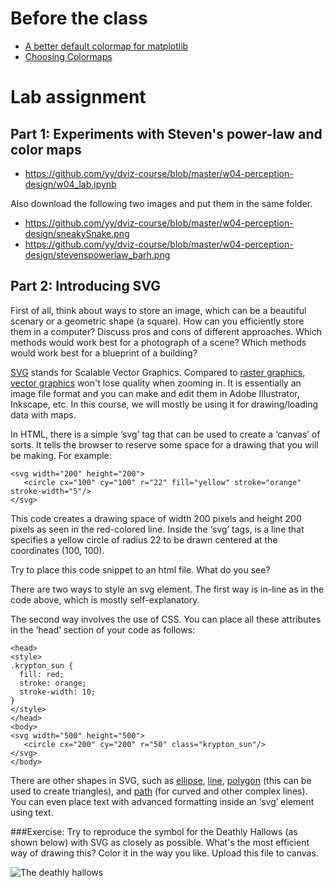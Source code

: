 # Before the class

- [A better default colormap for matplotlib](https://www.youtube.com/watch?v=xAoljeRJ3lU)
- [Choosing Colormaps](http://matplotlib.org/users/colormaps.html)

# Lab assignment
## Part 1: Experiments with Steven's power-law and color maps

- https://github.com/yy/dviz-course/blob/master/w04-perception-design/w04_lab.ipynb

Also download the following two images and put them in the same folder.

- https://github.com/yy/dviz-course/blob/master/w04-perception-design/sneakySnake.png
- https://github.com/yy/dviz-course/blob/master/w04-perception-design/stevenspowerlaw_barh.png 

## Part 2: Introducing SVG

First of all, think about ways to store an image, which can be a beautiful scenary or a geometric shape (a square). How can you efficiently store them in a computer? Discuss pros and cons of different approaches. Which methods would work best for a photograph of a scene? Which methods would work best for a blueprint of a building?

[SVG](http://www.w3schools.com/svg/) stands for Scalable Vector Graphics. Compared to [raster graphics](https://en.wikipedia.org/wiki/Raster_graphics), [vector graphics](https://en.wikipedia.org/wiki/Vector_graphics) won't lose quality when zooming in. It is essentially an image file format and you can make and edit them in Adobe Illustrator, Inkscape, etc. In this course, we will mostly be using it for drawing/loading data with maps.

In HTML, there is a simple ‘svg’ tag that can be used to create a ‘canvas’ of sorts. It  tells the browser to reserve some space for a drawing that you will be making. For example:

	<svg width="200" height="200">
	   <circle cx="100" cy="100" r="22" fill="yellow" stroke="orange" stroke-width="5"/>
	</svg>


This code creates a drawing space of width 200 pixels and height 200 pixels as seen in the red-colored line. Inside the ‘svg’ tags, is a line that specifies a yellow circle of radius 22 to be drawn centered at the coordinates (100, 100).

Try to place this code snippet to an html file. What do you see?


There are two ways to style an svg element. The first way is in-line as in the code above, which is mostly self-explanatory. 


The second way involves the use of CSS. You can place all these attributes in the ‘head’ section of your code as follows:

	<head>
	<style>
	.krypton_sun {
	  fill: red;
	  stroke: orange;
	  stroke-width: 10;
	}
	</style>
	</head>
	<body>
	<svg width="500" height="500">
	   <circle cx="200" cy="200" r="50" class="krypton_sun"/>
	</svg>
	</body>

There are other shapes in SVG, such as [ellipse](http://www.w3schools.com/graphics/svg_ellipse.asp), [line](http://www.w3schools.com/graphics/svg_line.asp), [polygon](http://www.w3schools.com/graphics/svg_polygon.asp) (this can be used to create triangles), and [path](http://www.w3schools.com/graphics/svg_path.asp) (for curved and other complex lines). You can even place text with advanced formatting inside an ‘svg’ element using text.

###Exercise: 
Try to reproduce the symbol for the Deathly Hallows (as shown below) with SVG as closely as possible. What's the most efficient way of drawing this? Color it in the way you like. Upload this file to canvas.

![The deathly hallows](http://vignette1.wikia.nocookie.net/harrypotter/images/2/23/Hallows.png/revision/latest/scale-to-width-down/160?cb=20090309113642)




	
